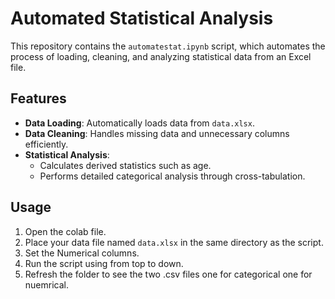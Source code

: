 # Automated Statistical Analysis

This repository contains the `automatestat.ipynb` script, which automates the process of loading, cleaning, and analyzing statistical data from an Excel file.

## Features

- **Data Loading**: Automatically loads data from `data.xlsx`.
- **Data Cleaning**: Handles missing data and unnecessary columns efficiently.
- **Statistical Analysis**:
  - Calculates derived statistics such as age.
  - Performs detailed categorical analysis through cross-tabulation.

## Usage


1. Open the colab file.
2. Place your data file named `data.xlsx` in the same directory as the script.
3. Set the Numerical columns.
4. Run the script using from top to down.
5. Refresh the folder to see the two .csv files one for categorical one for nuemrical.

